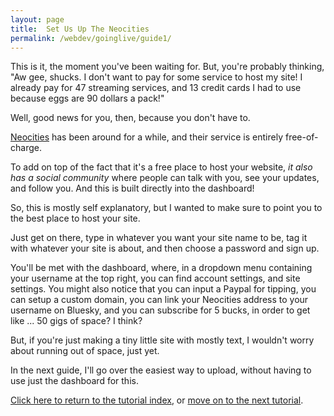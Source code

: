 ```yaml
---
layout: page
title:  Set Us Up The Neocities
permalink: /webdev/goinglive/guide1/
---
```

This is it, the moment you've been waiting for. But, you're probably thinking, "Aw gee, shucks. I don't want to pay for some service to host my site! I already pay for 47 streaming services, and 13 credit cards I had to use because eggs are 90 dollars a pack!"

Well, good news for you, then, because you don't have to.

<a href="https://neocities.org/" target="_blank">Neocities</a> has been around for a while, and their service is entirely free-of-charge.

To add on top of the fact that it's a free place to host your website, *it also has a social community* where people can talk with you, see your updates, and follow you. And this is built directly into the dashboard!

So, this is mostly self explanatory, but I wanted to make sure to point you to the best place to host your site.

Just get on there, type in whatever you want your site name to be, tag it with whatever your site is about, and then choose a password and sign up.

You'll be met with the dashboard, where, in a dropdown menu containing your username at the top right, you can find account settings, and site settings. You might also notice that you can input a Paypal for tipping, you can setup a custom domain, you can link your Neocities address to your username on Bluesky, and you can subscribe for 5 bucks, in order to get like ... 50 gigs of space? I think?

But, if you're just making a tiny little site with mostly text, I wouldn't worry about running out of space, just yet.

In the next guide, I'll go over the easiest way to upload, without having to use just the dashboard for this.

<a class="page-link" href="/pages/webdev">Click here to return to the tutorial index</a>, or <a class="page-link" href="/webdev/goinglive/guide2/">move on to the next tutorial</a>.
